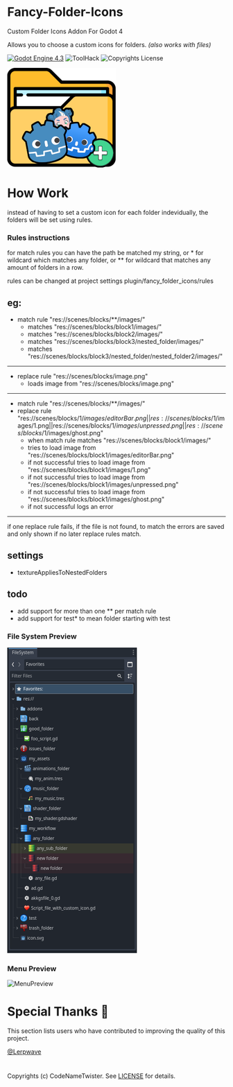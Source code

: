 # Fancy-Folder-Icons

Custom Folder Icons Addon For Godot 4

Allows you to choose a custom icons for folders. _(also works with files)_

[![Godot Engine 4.3](https://img.shields.io/badge/Godot_Engine-4.x-blue)](https://godotengine.org/) ![ToolHack](https://img.shields.io/badge/Tool-Addon-green) ![Copyrights License](https://img.shields.io/badge/License-MIT-blue)

![Icon](images/folder.png)

# How Work

instead of having to set a custom icon for each folder indevidually, the folders will be set using rules.

### Rules instructions

for match rules you can have the path be matched my string, or \* for wildcard which matches any folder, or \*\* for wildcard that matches any amount of folders in a row.

rules can be changed at project settings plugin/fancy_folder_icons/rules

## eg:

- match rule "res://scenes/blocks/\*\*/images/"
  - matches "res://scenes/blocks/block1/images/"
  - matches "res://scenes/blocks/block2/images/"
  - matches "res://scenes/blocks/block3/nested_folder/images/"
  - matches "res://scenes/blocks/block3/nested_folder/nested_folder2/images/"

---

- replace rule "res://scenes/blocks/image.png"
  - loads image from "res://scenes/blocks/image.png"

---

- match rule "res://scenes/blocks/\*\*/images/"
- replace rule "res://scenes/blocks/$1/images/editorBar.png||res://scenes/blocks/$1/images/1.png||res://scenes/blocks/$1/images/unpressed.png||res://scenes/blocks/$1/images/ghost.png"
  - when match rule matches "res://scenes/blocks/block1/images/"
  - tries to load image from "res://scenes/blocks/block1/images/editorBar.png"
  - if not successful tries to load image from "res://scenes/blocks/block1/images/1.png"
  - if not successful tries to load image from "res://scenes/blocks/block1/images/unpressed.png"
  - if not successful tries to load image from "res://scenes/blocks/block1/images/ghost.png"
  - if not successful logs an error

---

if one replace rule fails, if the file is not found, to match the errors are saved and only shown if no later replace rules match.

## settings

- textureAppliesToNestedFolders

## todo

- add support for more than one \*\* per match rule
- add support for test\* to mean folder starting with test

### File System Preview

![Preview](images/preview.png)

### Menu Preview

![MenuPreview](https://github.com/user-attachments/assets/1bf25cd1-505f-4090-b0ab-3abc58fe30f4)

# Special Thanks 📜

This section lists users who have contributed to improving the quality of this project.

[@Lerpwave](https://github.com/Lerpwave)

#

Copyrights (c) CodeNameTwister. See [LICENSE](LICENSE) for details.

[godot engine]: https://godotengine.org/

